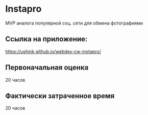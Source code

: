 # Instapro

MVP аналога популярной соц. сети для обмена фотографиями

## Ссылка на приложение:

https://ushink.github.io/webdev-cw-instapro/

## Первоначальная оценка

20 часов

## Фактически затраченное время

20 часов
